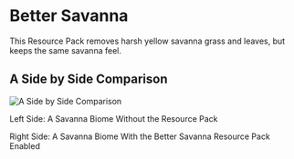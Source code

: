 # Better Savanna
This Resource Pack removes harsh yellow savanna grass and leaves, but keeps the same savanna feel.

## A Side by Side Comparison
![A Side by Side Comparison](https://cdn.modrinth.com/data/cached_images/4115454e50b05e2bd3c00f09b1a08103378a1032_0.webp)

Left Side: A Savanna Biome Without the Resource Pack

Right Side: A Savanna Biome With the Better Savanna Resource Pack Enabled
